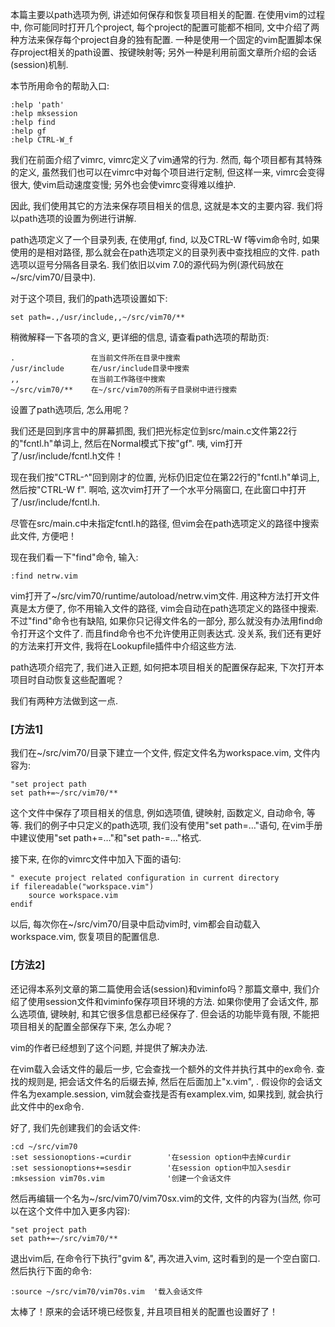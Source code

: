 本篇主要以path选项为例, 讲述如何保存和恢复项目相关的配置. 在使用vim的过程中, 你可能同时打开几个project, 每个project的配置可能都不相同, 文中介绍了两种方法来保存每个project自身的独有配置. 一种是使用一个固定的vim配置脚本保存project相关的path设置、按键映射等; 另外一种是利用前面文章所介绍的会话(session)机制. 

本节所用命令的帮助入口: 

```
:help 'path'
:help mksession
:help find
:help gf
:help CTRL-W_f 
```

我们在前面介绍了vimrc, vimrc定义了vim通常的行为. 然而, 每个项目都有其特殊的定义, 虽然我们也可以在vimrc中对每个项目进行定制, 但这样一来, vimrc会变得很大, 使vim启动速度变慢; 另外也会使vimrc变得难以维护. 

因此, 我们使用其它的方法来保存项目相关的信息, 这就是本文的主要内容. 我们将以path选项的设置为例进行讲解. 

path选项定义了一个目录列表, 在使用gf, find, 以及CTRL-W f等vim命令时, 如果使用的是相对路径, 那么就会在path选项定义的目录列表中查找相应的文件. path选项以逗号分隔各目录名. 我们依旧以vim 7.0的源代码为例(源代码放在~/src/vim70/目录中). 

对于这个项目, 我们的path选项设置如下: 

```
set path=.,/usr/include,,~/src/vim70/**
```

稍微解释一下各项的含义, 更详细的信息, 请查看path选项的帮助页: 

```
.                 在当前文件所在目录中搜索
/usr/include      在/usr/include目录中搜索
,,                在当前工作路径中搜索
~/src/vim70/**    在~/src/vim70的所有子目录树中进行搜索
```

设置了path选项后, 怎么用呢？

我们还是回到序言中的屏幕抓图, 我们把光标定位到src/main.c文件第22行的"fcntl.h"单词上, 然后在Normal模式下按"gf". 咦, vim打开了/usr/include/fcntl.h文件！

现在我们按"CTRL-^"回到刚才的位置, 光标仍旧定位在第22行的"fcntl.h"单词上, 然后按"CTRL-W f". 啊哈, 这次vim打开了一个水平分隔窗口, 在此窗口中打开了/usr/include/fcntl.h. 

尽管在src/main.c中未指定fcntl.h的路径, 但vim会在path选项定义的路径中搜索此文件, 方便吧！

现在我们看一下"find"命令, 输入: 

```
:find netrw.vim 
```

vim打开了~/src/vim70/runtime/autoload/netrw.vim文件. 用这种方法打开文件真是太方便了, 你不用输入文件的路径, vim会自动在path选项定义的路径中搜索. 不过"find"命令也有缺陷, 如果你只记得文件名的一部分, 那么就没有办法用find命令打开这个文件了. 而且find命令也不允许使用正则表达式. 没关系, 我们还有更好的方法来打开文件, 我将在Lookupfile插件中介绍这些方法. 

path选项介绍完了, 我们进入正题, 如何把本项目相关的配置保存起来, 下次打开本项目时自动恢复这些配置呢？

我们有两种方法做到这一点. 

### [方法1]

我们在~/src/vim70/目录下建立一个文件, 假定文件名为workspace.vim, 文件内容为: 

```
"set project path
set path+=~/src/vim70/** 
```

这个文件中保存了项目相关的信息, 例如选项值, 键映射, 函数定义, 自动命令, 等等. 我们的例子中只定义的path选项, 我们没有使用"set path=…"语句, 在vim手册中建议使用"set path+=…"和"set path-=…"格式. 

接下来, 在你的vimrc文件中加入下面的语句: 

```
" execute project related configuration in current directory
if filereadable("workspace.vim")
    source workspace.vim
endif 
```

以后, 每次你在~/src/vim70/目录中启动vim时, vim都会自动载入workspace.vim, 恢复项目的配置信息. 

### [方法2]

还记得本系列文章的第二篇使用会话(session)和viminfo吗？那篇文章中, 我们介绍了使用session文件和viminfo保存项目环境的方法. 如果你使用了会话文件, 那么选项值, 键映射, 和其它很多信息都已经保存了. 但会话的功能毕竟有限, 不能把项目相关的配置全部保存下来, 怎么办呢？

vim的作者已经想到了这个问题, 并提供了解决办法. 

在vim载入会话文件的最后一步, 它会查找一个额外的文件并执行其中的ex命令. 查找的规则是, 把会话文件名的后缀去掉, 然后在后面加上"x.vim", . 假设你的会话文件名为example.session, vim就会查找是否有examplex.vim, 如果找到, 就会执行此文件中的ex命令. 

好了, 我们先创建我们的会话文件: 

```
:cd ~/src/vim70
:set sessionoptions-=curdir        '在session option中去掉curdir
:set sessionoptions+=sesdir        '在session option中加入sesdir
:mksession vim70s.vim              '创建一个会话文件 
```

然后再编辑一个名为~/src/vim70/vim70sx.vim的文件, 文件的内容为(当然, 你可以在这个文件中加入更多内容): 

```
"set project path
set path+=~/src/vim70/** 
```

退出vim后, 在命令行下执行"gvim &", 再次进入vim, 这时看到的是一个空白窗口. 然后执行下面的命令: 

```
:source ~/src/vim70/vim70s.vim  '载入会话文件 
```

太棒了！原来的会话环境已经恢复, 并且项目相关的配置也设置好了！